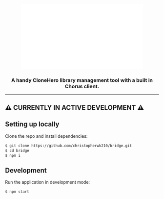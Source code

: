 <p align="center">
  <img src="./src/assets/images/bridge-animation.gif">
</p>
<h3 align="center">A handy CloneHero library management tool with a built in Chorus client.</h3>
<hr>

## ⚠️ CURRENTLY IN ACTIVE DEVELOPMENT ⚠️

## Setting up locally
Clone the repo and install dependencies:
```
$ git clone https://github.com/christopherwk210/bridge.git
$ cd bridge
$ npm i
```

## Development
Run the application in development mode:
```
$ npm start
```
